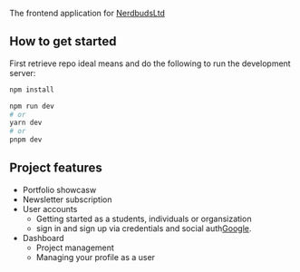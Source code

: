 The frontend application for [NerdbudsLtd](https://nerdbuds.vercel.app/)

## How to get started

First retrieve repo ideal means and do the following to run the development server:

```bash
npm install

npm run dev
# or
yarn dev
# or
pnpm dev
```

## Project features

- Portfolio showcasw
- Newsletter subscription
- User accounts
    - Getting started as a students, individuals or organsization
    - sign in and sign up via credentials and social auth[Google](https://developers.google.com/identity/protocols/oauth2).
- Dashboard
    - Project management
    - Managing your profile as a user

